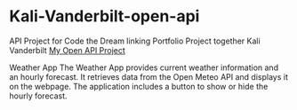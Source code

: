 # Kali-Vanderbilt-open-api

API Project for Code the Dream linking Portfolio Project together
Kali Vanderbilt
[My Open API Project](https://github.com/A-Kaliexe/Kali-Vanderbilt-open-api)

Weather App
The Weather App provides current weather information and an hourly forecast. It retrieves data from the Open Meteo API and displays it on the webpage. The application includes a button to show or hide the hourly forecast.
